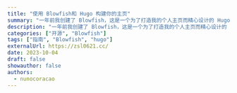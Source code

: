 ```yaml
---
title: "使用 Blowfish和 Hugo 构建你的主页"
summary: "一年前我创建了 Blowfish，这是一个为了打造我的个人主页而精心设计的 Hugo 主题。我决定将其作为一个开源项目。直到今天，Blowfish 已经变成了一个蓬勃发展的开源项目，在 GitHub 上拥有超过900个 star 和数百名用户。在本教程中，我将向你展示如何搭建并在几分钟内让你的网站运行起来。"
description: "一年前我创建了 Blowfish，这是一个为了打造我的个人主页而精心设计的 Hugo 主题。我决定将其作为一个开源项目。直到今天，Blowfish 已经变成了一个蓬勃发展的开源项目，在 GitHub 上拥有超过900个 star 和数百名用户。在本教程中，我向像你展示如何搭建并在几分钟内让你的网站运行起来。"
categories: ["开源", "Blowfish"]
tags: ["指南", "Blowfish", "hugo"]
externalUrl: https://zsl0621.cc/
date: 2023-10-04
draft: false
showauthor: false
authors:
  - nunocoracao
---
```

